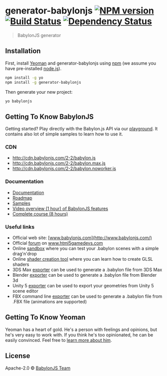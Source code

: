 # generator-babylonjs [![NPM version][npm-image]][npm-url] [![Build Status][travis-image]][travis-url] [![Dependency Status][daviddm-image]][daviddm-url]
> BabylonJS generator

## Installation

First, install [Yeoman](http://yeoman.io) and generator-babylonjs using [npm](https://www.npmjs.com/) (we assume you have pre-installed [node.js](https://nodejs.org/)).

```bash
npm install -g yo
npm install -g generator-babylonjs
```

Then generate your new project:

```bash
yo babylonjs
```

## Getting To Know BabylonJS

Getting started? Play directly with the Babylon.js API via our [playground](http://www.babylonjs.com/playground). It contains also lot of simple samples to learn how to use it. 


### CDN
- http://cdn.babylonjs.com/2-2/babylon.js 
- http://cdn.babylonjs.com/2-2/babylon.max.js 
- http://cdn.babylonjs.com/2-2/babylon.noworker.js 


### Documentation
- [Documentation](http://doc.babylonjs.com)
- [Roadmap](http://doc.babylonjs.com/generals/Roadmap)
- [Samples](https://github.com/BabylonJS/Samples)
- [Video overview (1 hour) of BabylonJS features](http://www.youtube.com/watch?v=z80TYMqsdEM)
- [Complete course (8 hours)](http://www.microsoftvirtualacademy.com/training-courses/introduction-to-webgl-3d-with-html5-and-babylon-js)

### Useful links

 - Official web site: [www.babylonjs.com](http://www.babylonjs.com/)
 - Official [forum](http://www.html5gamedevs.com/forum/16-babylonjs/) on www.html5gamedevs.com
 - Online [sandbox](http://www.babylonjs.com/sandbox) where you can test your .babylon scenes with a simple drag'n'drop
 - Online [shader creation tool](http://www.babylonjs.com/cyos/) where you can learn how to create GLSL shaders
 - 3DS Max [exporter](https://github.com/BabylonJS/Babylon.js/tree/master/Exporters/3ds%20Max) can be used to generate a .babylon file from 3DS Max
 - Blender [exporter](https://github.com/BabylonJS/Babylon.js/tree/master/Exporters/Blender) can be used to generate a .babylon file from Blender 3d
 - Unity 5 [exporter](https://github.com/BabylonJS/Babylon.js/tree/master/Exporters/Unity%205) can be used to export your geometries from Unity 5 scene editor
 - FBX command line [exporter](https://github.com/BabylonJS/Babylon.js/tree/master/Exporters/FBX) can be used to generate a .babylon file from .FBX file (animations are supported)


## Getting To Know Yeoman

Yeoman has a heart of gold. He&#39;s a person with feelings and opinions, but he&#39;s very easy to work with. If you think he&#39;s too opinionated, he can be easily convinced. Feel free to [learn more about him](http://yeoman.io/).

## License

Apache-2.0 © [BabylonJS Team](http://www.babylonjs.com)


[npm-image]: https://badge.fury.io/js/generator-babylonjs.svg
[npm-url]: https://npmjs.org/package/generator-babylonjs
[travis-image]: https://travis-ci.org/babylonjs/generator-babylonjs.svg?branch=master
[travis-url]: https://travis-ci.org/babylonjs/generator-babylonjs
[daviddm-image]: https://david-dm.org/babylonjs/generator-babylonjs.svg?theme=shields.io
[daviddm-url]: https://david-dm.org/babylonjs/generator-babylonjs
